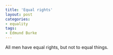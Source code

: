 ```yaml
---
title: 'Equal rights'
layout: post
categories:
- equality
tags:
- Edmund Burke
---
```


All men have equal rights, but not to equal things.